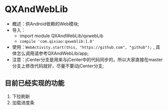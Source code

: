# QXAndWebLib
- 概述：供Android依赖的Web模块;  
- 导入：
    * import module QXAndWebLib/qxwebLib  
    * ```compile 'com.qixiao:qxweblib:1.0'```   
- 使用：```WebActivity.start(this, "https://github.com", "github");``` , 具体怎么调用请参考QXAndWebLib/app;   
- 注意：jCenter分支是用来与jCenter中的代码同步的，所以大家直接在master分支上修改代码就好，尽量不要动jCenter分支;  

## 目前已经实现的功能  
1. 下拉刷新  
2. 加载进度条  
